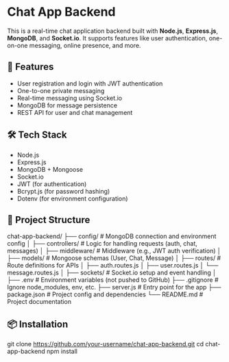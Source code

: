 # Chat App Backend

This is a real-time chat application backend built with **Node.js**, **Express.js**, **MongoDB**, and **Socket.io**. It supports features like user authentication, one-on-one messaging, online presence, and more.

## 🚀 Features

- User registration and login with JWT authentication
- One-to-one private messaging
- Real-time messaging using Socket.io
- MongoDB for message persistence
- REST API for user and chat management

## 🛠 Tech Stack

- Node.js
- Express.js
- MongoDB + Mongoose
- Socket.io
- JWT (for authentication)
- Bcrypt.js (for password hashing)
- Dotenv (for environment configuration)

## 📁 Project Structure

chat-app-backend/
├── config/              # MongoDB connection and environment config
│
├── controllers/         # Logic for handling requests (auth, chat, messages)
│
├── middleware/          # Middleware (e.g., JWT auth verification)
│
├── models/              # Mongoose schemas (User, Chat, Message)
│
├── routes/              # Route definitions for APIs
│   ├── auth.routes.js
│   ├── user.routes.js
│   └── message.routes.js
│
├── sockets/             # Socket.io setup and event handling
│
├── .env                 # Environment variables (not pushed to GitHub)
├── .gitignore           # Ignore node_modules, env, etc.
├── server.js            # Entry point for the app
├── package.json         # Project config and dependencies
└── README.md            # Project documentation



## 📦 Installation

git clone https://github.com/your-username/chat-app-backend.git
cd chat-app-backend
npm install
